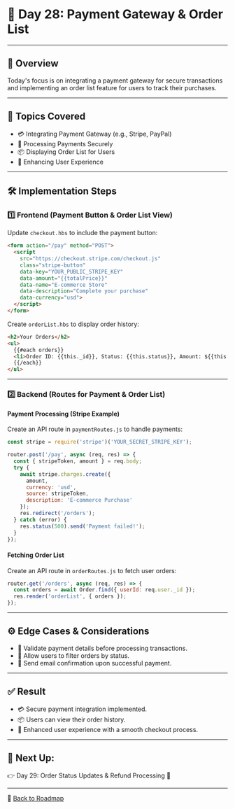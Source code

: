 # 📅 **Day 28: Payment Gateway & Order List**

---

## 📝 **Overview**

Today's focus is on integrating a payment gateway for secure transactions and implementing an order list feature for users to track their purchases.

---

## 🎯 **Topics Covered**

- 💳 Integrating Payment Gateway (e.g., Stripe, PayPal)
- 🛒 Processing Payments Securely
- 📦 Displaying Order List for Users
- 🚀 Enhancing User Experience

---

## 🛠️ **Implementation Steps**

### 1️⃣ **Frontend (Payment Button & Order List View)**

Update `checkout.hbs` to include the payment button:

```html
<form action="/pay" method="POST">
  <script
    src="https://checkout.stripe.com/checkout.js"
    class="stripe-button"
    data-key="YOUR_PUBLIC_STRIPE_KEY"
    data-amount="{{totalPrice}}"
    data-name="E-commerce Store"
    data-description="Complete your purchase"
    data-currency="usd">
  </script>
</form>
```

Create `orderList.hbs` to display order history:

```html
<h2>Your Orders</h2>
<ul>
  {{#each orders}}
  <li>Order ID: {{this._id}}, Status: {{this.status}}, Amount: ${{this.totalAmount}}</li>
  {{/each}}
</ul>
```

---

### 2️⃣ **Backend (Routes for Payment & Order List)**

#### **Payment Processing (Stripe Example)**

Create an API route in `paymentRoutes.js` to handle payments:

```js
const stripe = require('stripe')('YOUR_SECRET_STRIPE_KEY');

router.post('/pay', async (req, res) => {
  const { stripeToken, amount } = req.body;
  try {
    await stripe.charges.create({
      amount,
      currency: 'usd',
      source: stripeToken,
      description: 'E-commerce Purchase'
    });
    res.redirect('/orders');
  } catch (error) {
    res.status(500).send('Payment failed!');
  }
});
```

#### **Fetching Order List**

Create an API route in `orderRoutes.js` to fetch user orders:

```js
router.get('/orders', async (req, res) => {
  const orders = await Order.find({ userId: req.user._id });
  res.render('orderList', { orders });
});
```

---

## ⚙️ **Edge Cases & Considerations**

- 🛑 Validate payment details before processing transactions.
- 🔄 Allow users to filter orders by status.
- 📩 Send email confirmation upon successful payment.

---

## ✅ **Result**

- 💳 Secure payment integration implemented.
- 📦 Users can view their order history.
- 🚀 Enhanced user experience with a smooth checkout process.

---

## 🚀 **Next Up:**

👉 Day 29: Order Status Updates & Refund Processing 🔄

---

🔗 [Back to Roadmap](../README.md)

